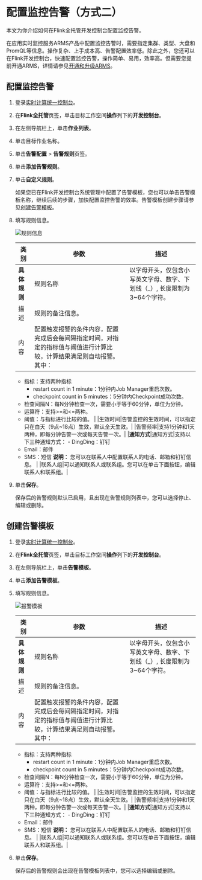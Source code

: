 # 配置监控告警（方式二）

本文为你介绍如何在Flink全托管开发控制台配置监控告警。

在应用实时监控服务ARMS产品中配置监控告警时，需要指定集群、类型、大盘和PromQL等信息。操作复杂、上手成本高、告警配置效率低。除此之外，您还可以在Flink开发控制台，快速配置监控告警，操作简单、易用，效率高。但需要您提前开通ARMS，详情请参见[开通和升级ARMS](/cn.zh-CN/快速入门/开通ARMS.md)。

## 配置监控告警

1.  登录[实时计算统一控制台](https://realtime-compute.console.aliyun.com/regions/cn-shanghai)。

2.  在**Flink全托管**页签，单击目标工作空间**操作**列下的**开发控制台**。

3.  在左侧导航栏上，单击**作业列表**。

4.  单击目标作业名称。

5.  单击**告警配置** \> **告警规则**页签。

6.  单击**添加告警规则**。

7.  单击**自定义规则**。

    如果您已在Flink开发控制台系统管理中配置了告警模板，您也可以单击告警模板名称，继续后续的步骤，加快配置监控告警的效率。告警模板创建步骤请参见[创建告警模板](#section_ppt_9m7_u9d)。

8.  填写规则信息。

    ![规则信息](https://static-aliyun-doc.oss-cn-hangzhou.aliyuncs.com/assets/img/zh-CN/5256783061/p177121.png)

    |类别|参数|描述|
    |--|--|--|
    |**具体规则**|规则名称|以字母开头，仅包含小写英文字母、数字、下划线（\_）, 长度限制为3~64个字符。|
    |描述|规则的备注信息。|
    |内容|配置触发报警的条件内容，配置完成后会每间隔指定时间，对指定的指标值与阈值进行计算比较，计算结果满足则自动报警。其中：

    -   指标：支持两种指标
        -   restart count in 1 minute：1分钟内Job Manager重启次数。
        -   checkpoint count in 5 minutes：5分钟内Checkpoint成功次数。
    -   检查间隔N：每N分钟检查一次，需要小于等于60分钟，单位为分钟。
    -   运算符：支持\>=和<=两种。
    -   阈值：与指标进行比较的值。 |
    |生效时间|告警监控的生效时间，可以指定只在白天（9点~18点）生效，默认全天生效。|
    |告警频率|支持1分钟和1天两种，即每分钟告警一次或每天告警一次。|
    |**通知方式**|通知方式|支持以下三种通知方式：    -   DingDing：钉钉
    -   Email：邮件
    -   SMS：短信
**说明：** 您可以在联系人中配置联系人的电话、邮箱和钉钉信息。 |
    |联系人组|可以通知联系人或联系组。您可以在单击下面按钮，编辑联系人和联系组。|

9.  单击**保存**。

    保存后的告警规则默认已启用，且出现在告警规则列表中，您可以选择停止、编辑或删除。


## 创建告警模板

1.  登录[实时计算统一控制台](https://realtime-compute.console.aliyun.com/regions/cn-shanghai)。

2.  在**Flink全托管**页签，单击目标工作空间**操作**列下的**开发控制台**。

3.  在左侧导航栏上，单击**告警模板**。

4.  单击**添加告警模板**。

5.  填写规则信息。

    ![报警模板](https://static-aliyun-doc.oss-cn-hangzhou.aliyuncs.com/assets/img/zh-CN/5256783061/p177127.png)

    |类别|参数|描述|
    |--|--|--|
    |**具体规则**|规则名称|以字母开头，仅包含小写英文字母、数字、下划线（\_）, 长度限制为3~64个字符。|
    |描述|规则的备注信息。|
    |内容|配置触发报警的条件内容，配置完成后会每间隔指定时间，对指定的指标值与阈值进行计算比较，计算结果满足则自动报警。其中：

    -   指标：支持两种指标
        -   restart count in 1 minute：1分钟内Job Manager重启次数。
        -   checkpoint count in 5 minutes：5分钟内Checkpoint成功次数。
    -   检查间隔N：每N分钟检查一次，需要小于等于60分钟，单位为分钟。
    -   运算符：支持\>=和<=两种。
    -   阈值：与指标进行比较的值。 |
    |生效时间|告警监控的生效时间，可以指定只在白天（9点~18点）生效，默认全天生效。|
    |告警频率|支持1分钟和1天两种，即每分钟告警一次或每天告警一次。|
    |**通知方式**|通知方式|支持以下三种通知方式：    -   DingDing：钉钉
    -   Email：邮件
    -   SMS：短信
**说明：** 您可以在联系人中配置联系人的电话、邮箱和钉钉信息。 |
    |联系人组|可以通知联系人或联系组。您可以在单击下面按钮，编辑联系人和联系组。|

6.  单击**保存**。

    保存后的告警规则会出现在告警模板列表中，您可以选择编辑或删除。


